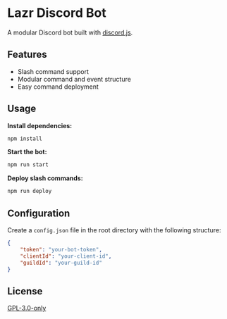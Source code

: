# Lazr Discord Bot

A modular Discord bot built with [discord.js](https://discord.js.org/).

## Features

- Slash command support
- Modular command and event structure
- Easy command deployment

## Usage

**Install dependencies:**
```sh
npm install
```

**Start the bot:**
```sh
npm run start
```

**Deploy slash commands:**
```sh
npm run deploy
```

## Configuration

Create a `config.json` file in the root directory with the following structure:

```json
{
    "token": "your-bot-token",
    "clientId": "your-client-id",
    "guildId": "your-guild-id"
}
```

## License

[GPL-3.0-only](LICENSE)